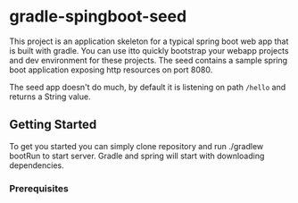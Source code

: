 # gradle-spingboot-seed
This project is an application skeleton for a typical spring boot web app that is built with gradle. You can use itto quickly bootstrap your webapp projects and dev environment for these projects.
The seed contains a sample spring boot application exposing http resources on port 8080.

The seed app doesn't do much, by default it is listening on path ```/hello``` and returns a String value.

## Getting Started
To get you started you can simply clone repository and run ./gradlew bootRun to start server. Gradle and spring will start with downloading dependencies.

### Prerequisites
